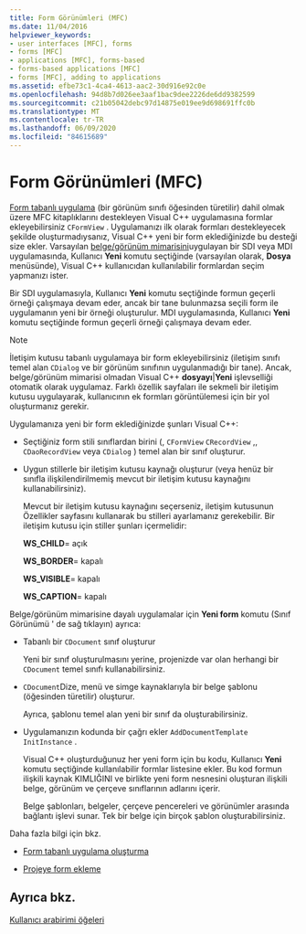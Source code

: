 ```yaml
---
title: Form Görünümleri (MFC)
ms.date: 11/04/2016
helpviewer_keywords:
- user interfaces [MFC], forms
- forms [MFC]
- applications [MFC], forms-based
- forms-based applications [MFC]
- forms [MFC], adding to applications
ms.assetid: efbe73c1-4ca4-4613-aac2-30d916e92c0e
ms.openlocfilehash: 94d8b7d026ee3aaf1bac9dee2226de6dd9382599
ms.sourcegitcommit: c21b05042debc97d14875e019ee9d698691ffc0b
ms.translationtype: MT
ms.contentlocale: tr-TR
ms.lasthandoff: 06/09/2020
ms.locfileid: "84615689"
---
```

# <a name="form-views-mfc"></a>Form Görünümleri (MFC)

[Form tabanlı uygulama](reference/creating-a-forms-based-mfc-application.md) (bir görünüm sınıfı öğesinden türetilir) dahil olmak üzere MFC kitaplıklarını destekleyen Visual C++ uygulamasına formlar ekleyebilirsiniz `CFormView` . Uygulamanızı ilk olarak formları destekleyecek şekilde oluşturmadıysanız, Visual C++ yeni bir form eklediğinizde bu desteği size ekler. Varsayılan [belge/görünüm mimarisini](document-view-architecture.md)uygulayan bir SDI veya MDI uygulamasında, Kullanıcı **Yeni** komutu seçtiğinde (varsayılan olarak, **Dosya** menüsünde), Visual C++ kullanıcıdan kullanılabilir formlardan seçim yapmanızı ister.

Bir SDI uygulamasıyla, Kullanıcı **Yeni** komutu seçtiğinde formun geçerli örneği çalışmaya devam eder, ancak bir tane bulunmazsa seçili form ile uygulamanın yeni bir örneği oluşturulur. MDI uygulamasında, Kullanıcı **Yeni** komutu seçtiğinde formun geçerli örneği çalışmaya devam eder.

> [!NOTE]
> İletişim kutusu tabanlı uygulamaya bir form ekleyebilirsiniz (iletişim sınıfı temel alan `CDialog` ve bir görünüm sınıfının uygulanmadığı bir tane). Ancak, belge/görünüm mimarisi olmadan Visual C++ **dosyayı**&#124;**Yeni** işlevselliği otomatik olarak uygulamaz. Farklı özellik sayfaları ile sekmeli bir iletişim kutusu uygulayarak, kullanıcının ek formları görüntülemesi için bir yol oluşturmanız gerekir.

Uygulamanıza yeni bir form eklediğinizde şunları Visual C++:

- Seçtiğiniz form stili sınıflardan birini (, `CFormView` `CRecordView` ,, `CDaoRecordView` veya `CDialog` ) temel alan bir sınıf oluşturur.

- Uygun stillerle bir iletişim kutusu kaynağı oluşturur (veya henüz bir sınıfla ilişkilendirilmemiş mevcut bir iletişim kutusu kaynağını kullanabilirsiniz).

   Mevcut bir iletişim kutusu kaynağını seçerseniz, iletişim kutusunun Özellikler sayfasını kullanarak bu stilleri ayarlamanız gerekebilir. Bir iletişim kutusu için stiller şunları içermelidir:

     **WS_CHILD**= açık

     **WS_BORDER**= kapalı

     **WS_VISIBLE**= kapalı

     **WS_CAPTION**= kapalı

Belge/görünüm mimarisine dayalı uygulamalar için **Yeni form** komutu (Sınıf Görünümü ' de sağ tıklayın) ayrıca:

- Tabanlı bir `CDocument` sınıf oluşturur

   Yeni bir sınıf oluşturulmasını yerine, projenizde var olan herhangi bir `CDocument` temel sınıfı kullanabilirsiniz.

- `CDocument`Dize, menü ve simge kaynaklarıyla bir belge şablonu (öğesinden türetilir) oluşturur.

   Ayrıca, şablonu temel alan yeni bir sınıf da oluşturabilirsiniz.

- Uygulamanızın kodunda bir çağrı ekler `AddDocumentTemplate` `InitInstance` .

   Visual C++ oluşturduğunuz her yeni form için bu kodu, Kullanıcı **Yeni** komutu seçtiğinde kullanılabilir formlar listesine ekler. Bu kod formun ilişkili kaynak KIMLIĞINI ve birlikte yeni form nesnesini oluşturan ilişkili belge, görünüm ve çerçeve sınıflarının adlarını içerir.

   Belge şablonları, belgeler, çerçeve pencereleri ve görünümler arasında bağlantı işlevi sunar. Tek bir belge için birçok şablon oluşturabilirsiniz.

Daha fazla bilgi için bkz.

- [Form tabanlı uygulama oluşturma](reference/creating-a-forms-based-mfc-application.md)

- [Projeye form ekleme](inserting-a-form-into-a-project.md)

## <a name="see-also"></a>Ayrıca bkz.

[Kullanıcı arabirimi öğeleri](user-interface-elements-mfc.md)
